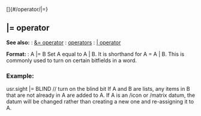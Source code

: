 []{#/operator/|=}
  ## \|= operator
  **See also:**
  :   [&= operator](ref/operator/&=)
  :   [operators](ref/operator)
  :   [\| operator](ref/operator/%7C)
  <!-- -->
  **Format:**
  :   A \|= B
  Set A equal to A \| B. It is shorthand for A = A \| B.
  This is commonly used to turn on certain bitfields in a word.
  ### Example:
  usr.sight \|= BLIND // turn on the blind bit
  If A and B are lists, any items in B that are not already in A are added
  to A.
  If A is an /icon or /matrix datum, the datum will be changed rather than
  creating a new one and re-assigning it to A.